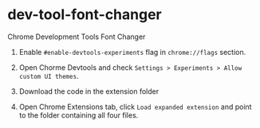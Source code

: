 # dev-tool-font-changer
Chrome Development Tools Font Changer

1. Enable `#enable-devtools-experiments` flag in `chrome://flags` section.
2. Open Chorme Devtools and check `Settings > Experiments > Allow custom UI themes`.
3. Download the code in the extension folder

4. Open Chrome Extensions tab, click `Load expanded extension` and point to the folder containing all four files.
